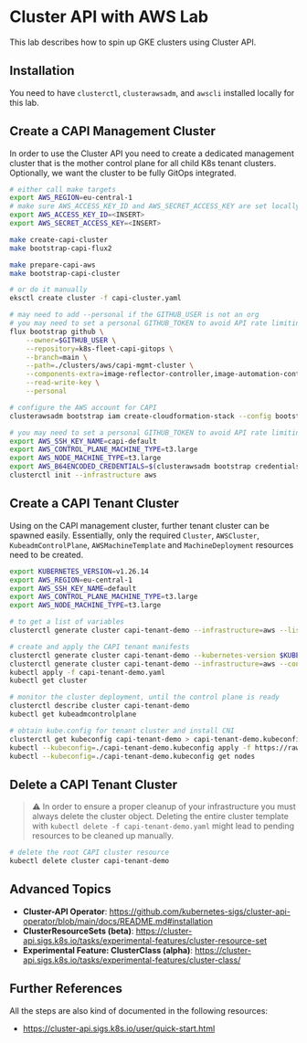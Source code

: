 # Cluster API with AWS Lab

This lab describes how to spin up GKE clusters using Cluster API.

## Installation

You need to have `clusterctl`, `clusterawsadm`, and `awscli` installed locally for this lab.

## Create a CAPI Management Cluster

In order to use the Cluster API you need to create a dedicated management cluster that is the mother control plane for all child K8s tenant clusters. Optionally, we want the cluster to be fully GitOps integrated.

```bash
# either call make targets
export AWS_REGION=eu-central-1
# make sure AWS_ACCESS_KEY_ID and AWS_SECRET_ACCESS_KEY are set locally!!!
export AWS_ACCESS_KEY_ID=<INSERT>
export AWS_SECRET_ACCESS_KEY=<INSERT>

make create-capi-cluster
make bootstrap-capi-flux2

make prepare-capi-aws
make bootstrap-capi-cluster

# or do it manually
eksctl create cluster -f capi-cluster.yaml

# may need to add --personal if the GITHUB_USER is not an org
# you may need to set a personal GITHUB_TOKEN to avoid API rate limiting
flux bootstrap github \
    --owner=$GITHUB_USER \
    --repository=k8s-fleet-capi-gitops \
    --branch=main \
    --path=./clusters/aws/capi-mgmt-cluster \
    --components-extra=image-reflector-controller,image-automation-controller \
    --read-write-key \
    --personal

# configure the AWS account for CAPI
clusterawsadm bootstrap iam create-cloudformation-stack --config bootstrap-config.yaml

# you may need to set a personal GITHUB_TOKEN to avoid API rate limiting
export AWS_SSH_KEY_NAME=capi-default
export AWS_CONTROL_PLANE_MACHINE_TYPE=t3.large
export AWS_NODE_MACHINE_TYPE=t3.large
export AWS_B64ENCODED_CREDENTIALS=$(clusterawsadm bootstrap credentials encode-as-profile)
clusterctl init --infrastructure aws
```

## Create a CAPI Tenant Cluster

Using on the CAPI management cluster, further tenant cluster can be spawned easily. Essentially, only the required `Cluster`, `AWSCluster`, `KubeadmControlPlane`, `AWSMachineTemplate` and `MachineDeployment` resources need to be created.

```bash
export KUBERNETES_VERSION=v1.26.14
export AWS_REGION=eu-central-1
export AWS_SSH_KEY_NAME=default
export AWS_CONTROL_PLANE_MACHINE_TYPE=t3.large
export AWS_NODE_MACHINE_TYPE=t3.large

# to get a list of variables
clusterctl generate cluster capi-tenant-demo --infrastructure=aws --list-variables

# create and apply the CAPI tenant manifests
clusterctl generate cluster capi-tenant-demo --kubernetes-version $KUBERNETES_VERSION --control-plane-machine-count=1 --worker-machine-count=1 > capi-tenant-demo.yaml
clusterctl generate cluster capi-tenant-demo --infrastructure=aws --config=$PWD/clusterctl.yaml > capi-tenant-demo.yaml
kubectl apply -f capi-tenant-demo.yaml
kubectl get cluster 

# monitor the cluster deployment, until the control plane is ready
clusterctl describe cluster capi-tenant-demo 
kubectl get kubeadmcontrolplane

# obtain kube.config for tenant cluster and install CNI
clusterctl get kubeconfig capi-tenant-demo > capi-tenant-demo.kubeconfig
kubectl --kubeconfig=./capi-tenant-demo.kubeconfig apply -f https://raw.githubusercontent.com/projectcalico/calico/v3.26.1/manifests/calico.yaml
kubectl --kubeconfig=./capi-tenant-demo.kubeconfig get nodes
```

## Delete a CAPI Tenant Cluster

> :warning: In order to ensure a proper cleanup of your infrastructure you must always delete the cluster object. Deleting the entire cluster template with `kubectl delete -f capi-tenant-demo.yaml` might lead to pending resources to be cleaned up manually.

```bash
# delete the root CAPI cluster resource
kubectl delete cluster capi-tenant-demo
```

## Advanced Topics

- **Cluster-API Operator**: https://github.com/kubernetes-sigs/cluster-api-operator/blob/main/docs/README.md#installation
- **ClusterResourceSets (beta)**: https://cluster-api.sigs.k8s.io/tasks/experimental-features/cluster-resource-set
- **Experimental Feature: ClusterClass (alpha)**: https://cluster-api.sigs.k8s.io/tasks/experimental-features/cluster-class/

## Further References

All the steps are also kind of documented in the following resources:
- https://cluster-api.sigs.k8s.io/user/quick-start.html
